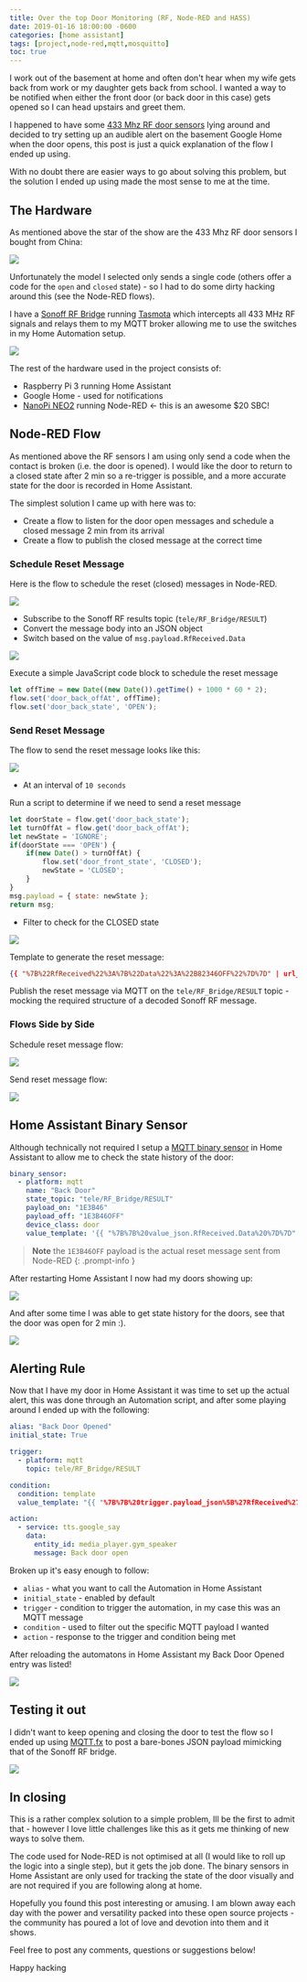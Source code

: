 ```yaml
---
title: Over the top Door Monitoring (RF, Node-RED and HASS)
date: 2019-01-16 18:00:00 -0600
categories: [home assistant]
tags: [project,node-red,mqtt,mosquitto]
toc: true
---
```


I work out of the basement at home and often don't hear when my wife gets back from work or my daughter gets back from school. I wanted a way to be notified when either the front door (or back door in this case) gets opened so I can head upstairs and greet them.

I happened to have some [433 Mhz RF door sensors](https://www.aliexpress.com/item/32862123837.html) lying around and decided to try setting up an audible alert on the basement Google Home when the door opens, this post is just a quick explanation of the flow I ended up using.

With no doubt there are easier ways to go about solving this problem, but the solution I ended up using made the most sense to me at the time.

## The Hardware
As mentioned above the star of the show are the 433 Mhz RF door sensors I bought from China:

![](/assets/img/2019/2019-01-16/001.png)

Unfortunately the model I selected only sends a single code (others offer a code for the `open` and `closed` state) - so I had to do some dirty hacking around this (see the Node-RED flows).

I have a [Sonoff RF Bridge](https://itead.cc/product/sonoff-rf-bridge-433/) running [Tasmota](https://github.com/arendst/Tasmota) which intercepts all 433 MHz RF signals and relays them to my MQTT broker allowing me to use the switches in my Home Automation setup.

![](/assets/img/2019/2019-01-16/002.png)

The rest of the hardware used in the project consists of:

- Raspberry Pi 3 running Home Assistant
- Google Home - used for notifications
- [NanoPi NEO2](http://nanopi.io/nanopi-neo2.html) running Node-RED <- this is an awesome $20 SBC!

## Node-RED Flow
As mentioned above the RF sensors I am using only send a code when the contact is broken (i.e. the door is opened). I would like the door to return to a closed state after 2 min so a re-trigger is possible, and a more accurate state for the door is recorded in Home Assistant.

The simplest solution I came up with here was to:

- Create a flow to listen for the door open messages and schedule a closed message 2 min from its arrival
- Create a flow to publish the closed message at the correct time

### Schedule Reset Message
Here is the flow to schedule the reset (closed) messages in Node-RED.

![](/assets/img/2019/2019-01-16/003.png)

- Subscribe to the Sonoff RF results topic (`tele/RF_Bridge/RESULT`)
- Convert the message body into an JSON object
- Switch based on the value of `msg.payload.RfReceived.Data`

![](/assets/img/2019/2019-01-16/004.png)

Execute a simple JavaScript code block to schedule the reset message

```js
let offTime = new Date((new Date()).getTime() + 1000 * 60 * 2);
flow.set('door_back_offAt', offTime);
flow.set('door_back_state', 'OPEN');
```

### Send Reset Message
The flow to send the reset message looks like this:

![](/assets/img/2019/2019-01-16/005.png)

- At an interval of `10 seconds`

Run a script to determine if we need to send a reset message

```js
let doorState = flow.get('door_back_state');
let turnOffAt = flow.get('door_back_offAt');
let newState = 'IGNORE';
if(doorState === 'OPEN') {
    if(new Date() > turnOffAt) {
        flow.set('door_front_state', 'CLOSED');
        newState = 'CLOSED';
    }
}
msg.payload = { state: newState };
return msg;
```

- Filter to check for the CLOSED state

![](/assets/img/2019/2019-01-16/006.png)

Template to generate the reset message:

```json
{{ "%7B%22RfReceived%22%3A%7B%22Data%22%3A%22B82346OFF%22%7D%7D" | url_decode }}
```

Publish the reset message via MQTT on the `tele/RF_Bridge/RESULT` topic - mocking the required structure of a decoded Sonoff RF message.

### Flows Side by Side
Schedule reset message flow:

![](/assets/img/2019/2019-01-16/003.png)

Send reset message flow:

![](/assets/img/2019/2019-01-16/005.png)

## Home Assistant Binary Sensor
Although technically not required I setup a [MQTT binary sensor](https://www.home-assistant.io/integrations/binary_sensor.mqtt) in Home Assistant to allow me to check the state history of the door:

```yaml
binary_sensor:
  - platform: mqtt
    name: "Back Door"
    state_topic: "tele/RF_Bridge/RESULT"
    payload_on: "1E3B46"
    payload_off: "1E3B46OFF"
    device_class: door
    value_template: '{{ "%7B%7B%20value_json.RfReceived.Data%20%7D%7D" | url_decode }}'
```

> **Note** the `1E3B46OFF` payload is the actual reset message sent from Node-RED
{: .prompt-info }

After restarting Home Assistant I now had my doors showing up:

![](/assets/img/2019/2019-01-16/007.png)

And after some time I was able to get state history for the doors, see that the door was open for 2 min :).

![](/assets/img/2019/2019-01-16/008.png)

## Alerting Rule
Now that I have my door in Home Assistant it was time to set up the actual alert, this was done through an Automation script, and after some playing around I ended up with the following:

```yaml
alias: "Back Door Opened"
initial_state: True

trigger:
  - platform: mqtt
    topic: tele/RF_Bridge/RESULT

condition:
  condition: template
  value_template: "{{ "%7B%7B%20trigger.payload_json%5B%27RfReceived%27%5D%5B%27Data%27%5D%20%3D%3D%20%271E3B46%27%20%7D%7D" | url_decode }}"

action:
  - service: tts.google_say
    data:
      entity_id: media_player.gym_speaker
      message: Back door open
```

Broken up it's easy enough to follow:

- `alias` - what you want to call the Automation in Home Assistant
- `initial_state` - enabled by default
- `trigger` - condition to trigger the automation, in my case this was an MQTT message
- `condition` - used to filter out the specific MQTT payload I wanted
- `action` - response to the trigger and condition being met

After reloading the automatons in Home Assistant my Back Door Opened entry was listed!

![](/assets/img/2019/2019-01-16/009.png)

## Testing it out
I didn't want to keep opening and closing the door to test the flow so I ended up using [MQTT.fx](https://mqttfx.jensd.de/) to post a bare-bones JSON payload mimicking that of the Sonoff RF bridge.

![](/assets/img/2019/2019-01-16/010.png)

## In closing
This is a rather complex solution to a simple problem, Ill be the first to admit that - however I love little challenges like this as it gets me thinking of new ways to solve them.

The code used for Node-RED is not optimised at all (I would like to roll up the logic into a single step), but it gets the job done. The binary sensors in Home Assistant are only used for tracking the state of the door visually and are not required if you are following along at home.

Hopefully you found this post interesting or amusing. I am blown away each day with the power and versatility packed into these open source projects - the community has poured a lot of love and devotion into them and it shows.

Feel free to post any comments, questions or suggestions below!

Happy hacking
